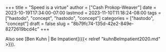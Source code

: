 +++
title = "Speed is a virtue"
author = ["Cash Prokop-Weaver"]
date = 2023-10-19T17:34:00-07:00
lastmod = 2023-11-10T11:18:24-08:00
tags = ["hastodo", "concept", "hastodo", "concept"]
categories = ["hastodo", "concept"]
draft = false
slug = "8b79fc74-135d-42e2-849e-8272619bcd4c"
+++

Also see [Ben Kuhn | Be Impatient]({{< relref "kuhnBeImpatient2020.md" >}}).
